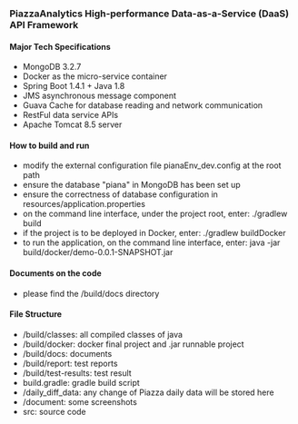 ### PiazzaAnalytics High-performance Data-as-a-Service (DaaS) API Framework 

#### Major Tech Specifications
- MongoDB 3.2.7 
- Docker as the micro-service container 
- Spring Boot 1.4.1 + Java 1.8 
- JMS asynchronous message component 
- Guava Cache for database reading and network communication
- RestFul data service APIs 
- Apache Tomcat 8.5 server 

#### How to build and run 
- modify the external configuration file pianaEnv_dev.config at the root path
- ensure the database "piana" in MongoDB has been set up 
- ensure the correctness of database configuration in resources/application.properties 
- on the command line interface, under the project root, enter: ./gradlew build 
- if the project is to be deployed in Docker, enter: ./gradlew buildDocker 
- to run the application, on the command line interface, enter: java -jar build/docker/demo-0.0.1-SNAPSHOT.jar

#### Documents on the code
- please find the /build/docs directory 

#### File Structure
- /build/classes: all compiled classes of java
- /build/docker: docker final project and .jar runnable project 
- /build/docs: documents 
- /build/report: test reports 
- /build/test-results: test result 
- build.gradle: gradle build script
- /daily_diff_data: any change of Piazza daily data will be stored here 
- /document: some screenshots 
- src: source code 





